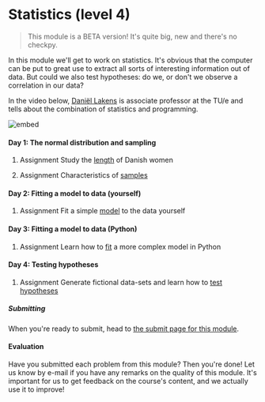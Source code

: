 # Statistics (level 4)

> This module is a BETA version! It's quite big, new and there's no checkpy.

In this module we'll get to work on statistics. It's obvious that  the computer can be put to great use to extract all sorts of interesting information out of data. But could we also test hypotheses: do we, or don't we observe a correlation in our data?

In the video below, [Daniël Lakens](https://www.tue.nl/en/university/departments/industrial-engineering-innovation-sciences/the-department/staff/detail/ep/e/d/ep-uid/20091001/) is associate professor at the TU/e and tells about the combination of statistics and programming. 

![embed](https://player.vimeo.com/video/235029128)

#### Day 1: The normal distribution and sampling

1. <span class="badge badge-primary">Assignment</span> Study the [length](/statistics/normaldistribution) of Danish women

2. <span class="badge badge-primary">Assignment</span> Characteristics of [samples](/statistics/sampling)

#### Day 2: Fitting a model to data (yourself)

1. <span class="badge badge-primary">Assignment</span> Fit a simple [model](/statistics/fittingself) to the data yourself

#### Day 3: Fitting a model to data (Python)

1. <span class="badge badge-primary">Assignment</span> Learn how to [fit](/statistics/fittingpython) a more complex model in Python

<!--
2. <span class="badge badge-primary">Assignment</span> Prepare yourself for living as a [Quant](/statistics/quant) in the City. Banking!
-->
	
#### Day 4: Testing hypotheses 

1.	<span class="badge badge-primary">Assignment</span> Generate fictional data-sets and learn how to  [test hypotheses](/statistics/testinghypotheses)

##### Submitting

When you're ready to submit, head to [the submit page for this module](/statistics/submit).

#### Evaluation

Have you submitted each problem from this module? Then you're done! Let us know by e-mail if you have any remarks on the quality of this module. It's important for us to get feedback on the course's content, and we actually use it to improve!
